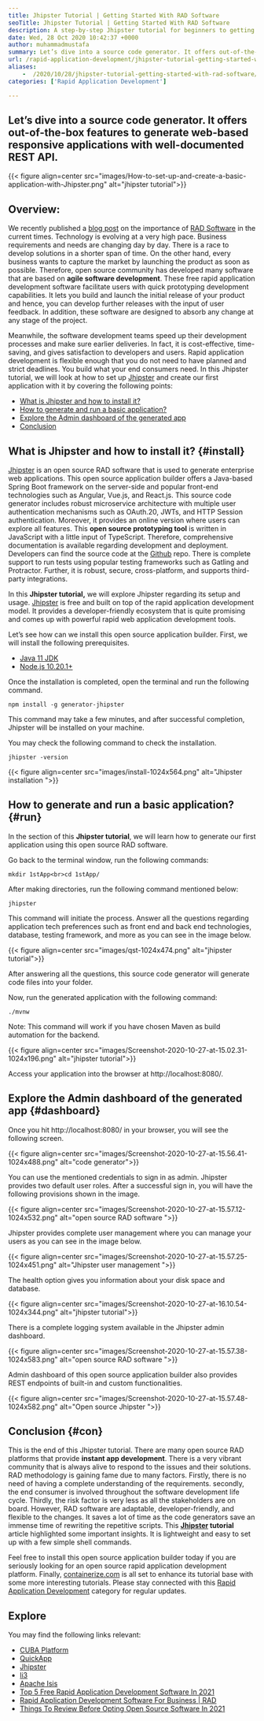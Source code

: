 ```yaml
---
title: Jhipster Tutorial | Getting Started With RAD Software
seoTitle: Jhipster Tutorial | Getting Started With RAD Software
description: A step-by-step Jhipster tutorial for beginners to getting started. Follow this article to set up the first application with open source Jhipster RAD software.
date: Wed, 28 Oct 2020 10:42:37 +0000
author: muhammadmustafa
summary: Let’s dive into a source code generator. It offers out-of-the-box features to generate web-based responsive applications with well-documented REST API.
url: /rapid-application-development/jhipster-tutorial-getting-started-with-rad-software/
aliases: 
    -  /2020/10/28/jhipster-tutorial-getting-started-with-rad-software/
categories: ['Rapid Application Development']

---
```

## Let’s dive into a source code generator. It offers out-of-the-box features to generate web-based responsive applications with well-documented REST API.

{{< figure align=center src="images/How-to-set-up-and-create-a-basic-application-with-Jhipster.png" alt="jhipster tutorial">}}  

## Overview:

We recently published a [blog post][1] on the importance of [RAD Software][2] in the current times. Technology is evolving at a very high pace. Business requirements and needs are changing day by day. There is a race to develop solutions in a shorter span of time. On the other hand, every business wants to capture the market by launching the product as soon as possible. Therefore, open source community has developed many software that are based on **agile software development**. These free rapid application development software facilitate users with quick prototyping development capabilities. It lets you build and launch the initial release of your product and hence, you can develop further releases with the input of user feedback. In addition, these software are designed to absorb any change at any stage of the project. 

Meanwhile, the software development teams speed up their development processes and make sure earlier deliveries. In fact, it is cost-effective, time-saving, and gives satisfaction to developers and users. Rapid application development is flexible enough that you do not need to have planned and strict deadlines. You build what your end consumers need. In this Jhipster tutorial, we will look at how to set up [Jhipster][3] and create our first application with it by covering the following points:

  * [What is Jhipster and how to install it?][4]
  * [How to generate and run a basic application?][5]
  * [Explore the Admin dashboard of the generated app][6]
  * [Conclusion][7]

## What is Jhipster and how to install it? {#install}

[Jhipster][3] is an open source RAD software that is used to generate enterprise web applications. This open source application builder offers a Java-based Spring Boot framework on the server-side and popular front-end technologies such as Angular, Vue.js, and React.js. This source code generator includes robust microservice architecture with multiple user authentication mechanisms such as OAuth.20, JWTs, and HTTP Session authentication. Moreover, it provides an online version where users can explore all features. This **open source prototyping tool** is written in JavaScript with a little input of TypeScript. Therefore, comprehensive documentation is available regarding development and deployment. Developers can find the source code at the [Github][8] repo. There is complete support to run tests using popular testing frameworks such as Gatling and Protractor. Further, it is robust, secure, cross-platform, and supports third-party integrations.

In this **Jhipster tutorial,** we will explore Jhipster regarding its setup and usage. [Jhipster][3] is free and built on top of the rapid application development model. It provides a developer-friendly ecosystem that is quite promising and comes up with powerful rapid web application development tools.

Let’s see how can we install this open source application builder. First, we will install the following prerequisites.

  * [Java 11 JDK][9]
  * [Node.js 10.20.1+][10]

Once the installation is completed, open the terminal and run the following command.

`npm install -g generator-jhipster`

This command may take a few minutes, and after successful completion, Jhipster will be installed on your machine. 

You may check the following command to check the installation.

`jhipster -version`

{{< figure align=center src="images/install-1024x564.png" alt="Jhipster installation ">}}  

## How to generate and run a basic application? {#run}

In the section of this **Jhipster tutorial**, we will learn how to generate our first application using this open source RAD software. 

Go back to the terminal window, run the following commands:

`mkdir 1stApp<br>cd 1stApp/`

After making directories, run the following command mentioned below:

`jhipster`

This command will initiate the process. Answer all the questions regarding application tech preferences such as front end and back end technologies, database, testing framework, and more as you can see in the image below.

{{< figure align=center src="images/qst-1024x474.png" alt="jhipster tutorial">}}  

After answering all the questions, this source code generator will generate code files into your folder. 

Now, run the generated application with the following command:

`./mvnw`

Note: This command will work if you have chosen Maven as build automation for the backend. 

{{< figure align=center src="images/Screenshot-2020-10-27-at-15.02.31-1024x196.png" alt="jhipster tutorial">}}  

Access your application into the browser at http://localhost:8080/.

## Explore the Admin dashboard of the generated app {#dashboard}

Once you hit http://localhost:8080/ in your browser, you will see the following screen.

{{< figure align=center src="images/Screenshot-2020-10-27-at-15.56.41-1024x488.png" alt="code generator">}}  

You can use the mentioned credentials to sign in as admin. Jhipster provides two default user roles. After a successful sign in, you will have the following provisions shown in the image. 

{{< figure align=center src="images/Screenshot-2020-10-27-at-15.57.12-1024x532.png" alt="open source RAD software ">}}  

Jhipster provides complete user management where you can manage your users as you can see in the image below. 

{{< figure align=center src="images/Screenshot-2020-10-27-at-15.57.25-1024x451.png" alt="Jhipster user management ">}}  

The health option gives you information about your disk space and database.

{{< figure align=center src="images/Screenshot-2020-10-27-at-16.10.54-1024x344.png" alt="jhipster tutorial">}}  

There is a complete logging system available in the Jhipster admin dashboard.

{{< figure align=center src="images/Screenshot-2020-10-27-at-15.57.38-1024x583.png" alt="open source RAD software ">}}  

Admin dashboard of this open source application builder also provides REST endpoints of built-in and custom functionalities.

{{< figure align=center src="images/Screenshot-2020-10-27-at-15.57.48-1024x582.png" alt="Open source Jhipster ">}}  

## Conclusion {#con}

This is the end of this Jhipster tutorial. There are many open source RAD platforms that provide **instant app development**. There is a very vibrant community that is always alive to respond to the issues and their solutions. RAD methodology is gaining fame due to many factors. Firstly, there is no need of having a complete understanding of the requirements. secondly, the end consumer is involved throughout the software development life cycle. Thirdly, the risk factor is very less as all the stakeholders are on board. However, RAD software are adaptable, developer-friendly, and flexible to the changes. It saves a lot of time as the code generators save an immense time of rewriting the repetitive scripts. This **[Jhipster][3] tutorial** article highlighted some important insights. It is lightweight and easy to set up with a few simple shell commands. 

Feel free to install this open source application builder today if you are seriously looking for an open source rapid application development platform. Finally, [containerize.com][11] is all set to enhance its tutorial base with some more interesting tutorials. Please stay connected with this [Rapid Application Development][2] category for regular updates.

## Explore

You may find the following links relevant:

  * [CUBA Platform][12]
  * [QuickApp][13]
  * [Jhipster][3]
  * [li3][14]
  * [Apache Isis][15]
  * [Top 5 Free Rapid Application Development Software In 2021][16]
  * [Rapid Application Development Software For Business | RAD][17]
  * [Things To Review Before Opting Open Source Software In 2021][18]

 [1]: https://blog.containerize.com/2020/10/23/how-rad-software-can-help-you-to-grow-business-to-next-level/
 [2]: https://products.containerize.com/rad
 [3]: https://products.containerize.com/rad/jhipster
 [4]: #install
 [5]: #run
 [6]: #dashboard
 [7]: #con
 [8]: https://github.com/jhipster/generator-jhipster
 [9]: https://www.oracle.com/java/technologies/javase-jdk11-downloads.html
 [10]: https://nodejs.org/en/
 [11]: https://www.containerize.com/
 [12]: https://products.containerize.com/rad/cuba
 [13]: https://products.containerize.com/rad/quickapp
 [14]: https://products.containerize.com/rad/li3
 [15]: https://products.containerize.com/rad/apache-isis
 [16]: https://blog.containerize.com/2021/04/16/top-5-free-rapid-application-development-software-in-2021/
 [17]: https://blog.containerize.com/2020/10/23/rapid-application-development-software-for-business-rad/
 [18]: https://blog.containerize.com/2021/09/29/things-to-review-before-opting-open-source-software-in-2021/